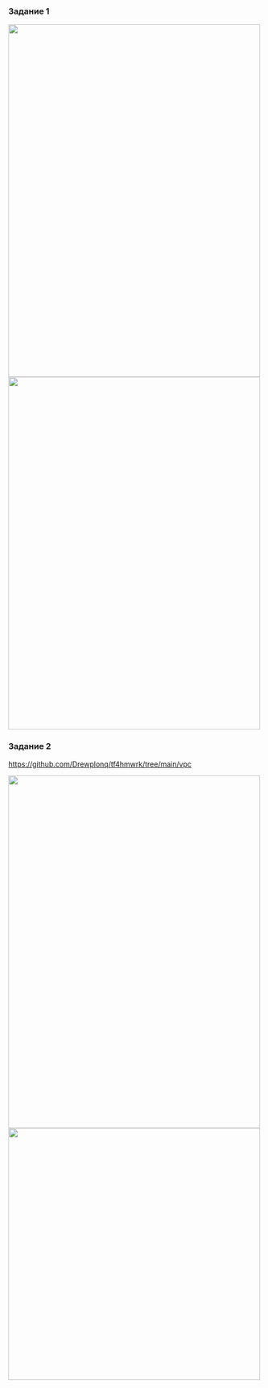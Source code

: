 ### Задание 1
<img src="https://github.com/user-attachments/assets/350b7087-0db5-40c4-961f-f93adb5c5f68" width ="500" height ="700">
<img src="https://github.com/user-attachments/assets/02677009-a09c-4fd0-a5f2-68324c320a31" width ="500"  height ="700">






### Задание 2

https://github.com/Drewplonq/tf4hmwrk/tree/main/vpc



<img src="https://github.com/user-attachments/assets/c6d9be90-fc22-43ec-be90-74571170914b" width ="500"  height ="700">



<img src="https://github.com/user-attachments/assets/780001bf-022b-4650-8fb3-58ac295bc7e9" width ="500" >


